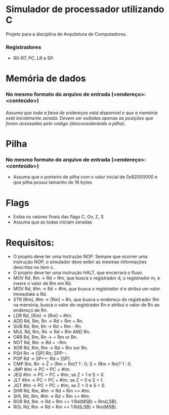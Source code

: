 # Simulador de processador utilizando C
Projeto para a disciplina de Arquitetura de Computadores.

### Registradores
- R0-R7, PC, LR e SP.

# Memória de dados
### No mesmo formato do arquivo de entrada (<endereço>:<conteúdo>)

###### Assuma que toda a faixa de endereços está disponível e que a memória está inicialmente zerada. Devem ser exibidas apenas as posições que forem acessadas pelo código (desconsiderando a pilha).

# Pilha
###  No mesmo formato do arquivo de entrada (<endereço>:<conteúdo>)

 - Assuma que o ponteiro de pilha com o valor inicial de 0x82000000 e que pilha possui tamanho de 16 bytes

# Flags
- Exiba os valores finais das flags C, Ov, Z, S
- Assuma que as todas iniciam zeradas

# Requisitos:
- O projeto deve ter uma Instrução NOP. Sempre que ocorrer uma instrução NOP, o simulador deve exibir as mesmas informações descritas no item c.
- O projeto deve ter uma instrução HALT, que encerrará o fluxo.
- MOV Rd, Rm      -> Rd = Rm, que busca o registrador d, o registrador m, e insere o valor de Rm em Rd.
- MOV Rd, #Im     -> Rd = #Im, que busca o registrador d e atribui um valor Immediate a Rd.
- STR [Rm], #Im   -> [Rm] = Rn, que busca o endereço do registrador Rm na memória, busca o valor do registrador Rn e atribui o valor de Rn ao endereço de Rn.
- LDR Rd, [Rm]    -> [Rm] = #Im.
- ADD Rd, Rm, Rn  -> Rd = Rm + Rn.
- SUB Rd, Rm, Rn  -> Rd = Rm - Rn.
- MUL Rd, Rm, Rn  -> Rd = Rm AND Rn.
- ORR Rd, Rm, Rn  -> = Rm or Rn.
- NOT Rd, Rm      -> Rd = ¬Rm.
- XOR Rd, Rm, Rm  -> Rd = Rm xor Rn.
- PSH Rn          -> [SP] Rn; SPP--.
- POP Rd          -> SP++; Rd = [SP].
- CMP Rm, Rn      -> Z = (Rm = Rn)? 1 : 0; S = (Rm < Rn)? 1 : 0.
- JMP #Im         -> PC = PC + #Im.
- JEQ #Im         -> PC = PC + #Im, se Z = 1 e S = 0.
- JLT #Im         -> PC = PC + #Im, se Z = 0 e S = 1.
- JGT #Im         -> PC = PC + #Im, se Z = 0 e S = 0.
- SHR Rd, Rm, #Im -> Rd = Rm >> #Im.
- SHL Rd, Rm, #Im -> Rd = Rm << #Im.
- ROR Rd, Rm      -> Rd = Rm >> 1:Rd(MSB) = Rm(LSB).
- ROL Rd, Rm      -> Rd = Rm << 1:Rd(LSB) = Rm(MSB).
